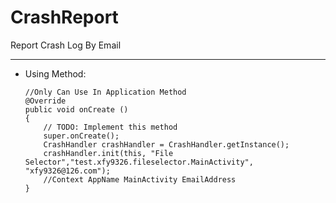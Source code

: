 # CrashReport
Report Crash Log By Email

------------------
- Using Method:

      //Only Can Use In Application Method
      @Override
      public void onCreate ()
      {
          // TODO: Implement this method
          super.onCreate();
          CrashHandler crashHandler = CrashHandler.getInstance();
          crashHandler.init(this, "File Selector","test.xfy9326.fileselector.MainActivity", "xfy9326@126.com");
          //Context AppName MainActivity EmailAddress
      }
